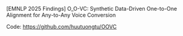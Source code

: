 [EMNLP 2025 Findings] O_O-VC: Synthetic Data-Driven One-to-One Alignment for Any-to-Any Voice Conversion

Code: https://github.com/huutuongtu/OOVC
